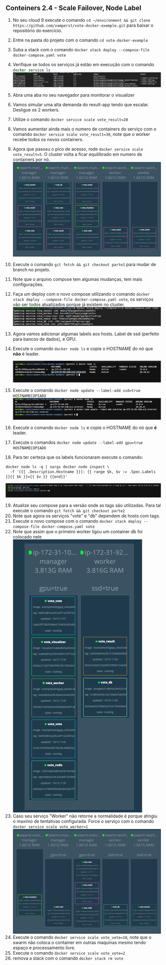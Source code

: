## Conteiners 2.4 - Scale Failover, Node Label
1. No seu cloud 9 execute o comando `cd ~/environment && git clone https://github.com/vamperst/vote-docker-exemple.git` para baixar o repositório do exercicio.
2. Entre na pasta do projeto com o comando `cd vote-docker-exemple`
3. Suba a stack com o comando `docker stack deploy --compose-file docker-compose.yaml vote`
4. Verifique se todos os serviços já estão em execução com o comando `docker service ls`
   ![img/servicels1.png](img/servicels1.png)
5. Abra uma aba no seu navegador para monitorar o visualizer
6. Vamos simular uma alta demanda do result-app tendo que escalar. Desligue os 2 workers.
7. Utilize o comando `docker service scale vote_result=20`
8. Vamos aumentar ainda mais o numero de containers do serviço com o comando `docker service scale vote_result=30`, note que o worker recebe todos os novos containers.
9.  Agora que pasosu o pico de acesso, rode `docker service scale vote_result=5`. O cluster volta a ficar equilibrado em numero de containers por nó.
    ![img/visualizer1.png](img/visualizer1.png)
10. Execute o comando `git fetch && git checkout parte1` para mudar de branch no projeto.
11. Note que o arquivo compose tem algumas mudanças, tem mais configurações.
12. Faça um deploy com o novo compose utilizando o comando `docker stack deploy --compose-file docker-compose.yaml vote`, os serviços vão ser todos atualizados porque já existem no cluster.
    ![img/update1.png](img/update1.png)
13. Agora vamos adicionar algumas labels aos hosts. Label de ssd (perfeito para bancos de dados), e GPU.
14. Execute o comando `docker node ls` e copie o HOSTNAME do nó que <b>não</b> é leader.
    
    ![](img/nodels1.png)

15. Execute o comando `docker node update --label-add ssd=true HOSTNAMECOPIADO` 
    ![img/nodeupdate1.png](img/nodeupdate1.png)
16. Execute o comando `docker node ls` e copie o HOSTNAME do nó que <b>é</b> leader.
17. Execute o comandos `docker node update --label-add gpu=true HOSTNAMECOPIADO`
18. Para ter certeza que os labels funcionaram execute o comando: 
``` shell
docker node ls -q | xargs docker node inspect \
  -f '[{{ .Description.Hostname }}]: {{ range $k, $v := .Spec.Labels }}{{ $k }}={{ $v }} {{end}}'
```

![img/listTags.png](img/listTags.png)

19.  Atualize seu compose para a versão onde as tags são utilizadas. Para tal execute o comando `git fetch && git checkout parte2`
20. Note que agora os serviços "vote" e "db" dependem de hosts com tags.
21. Execute o novo compose com o comando `docker stack deploy --compose-file docker-compose.yaml vote`
22. Note que assim que o primeiro worker ligou um container db foi colocado nele
        ![img/visualizer2.png](img/visualizer2.png)
23. Caso seu serviço "Worker" não retorne a normalidade é porque atingiu o maximo de tentativas configurada. Force o serviço com o comando `docker service scale vote_worker=1`
    ![img/visualizer3.png](img/visualizer3.png)
24. Execute o comando `docker service scale vote_vote=10`, note que o swarm não coloca o container em outras maquinas mesmo tendo espaço e processamento livre.
25. Execute o comando `docker service scale vote_vote=2`
26. remova a stack com o comando `docker stack rm vote`
